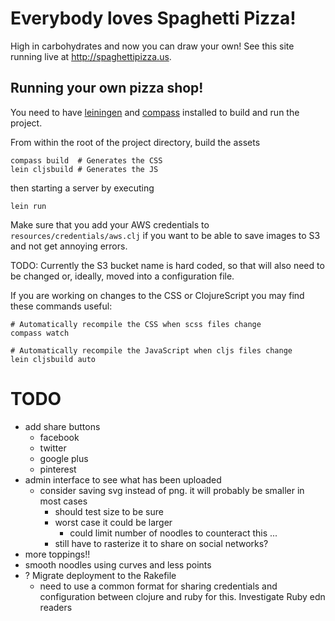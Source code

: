 # Everybody loves Spaghetti Pizza!

High in carbohydrates and now you can draw your own! See this site running live
at http://spaghettipizza.us.

## Running your own pizza shop!

You need to have [leiningen](https://github.com/technomancy/leiningen) and
[compass](https://github.com/chriseppstein/compass) installed to build and run
the project.

From within the root of the project directory, build the assets

    compass build  # Generates the CSS
    lein cljsbuild # Generates the JS

then starting a server by executing

    lein run

Make sure that you add your AWS credentials to `resources/credentials/aws.clj`
if you want to be able to save images to S3 and not get annoying errors.

TODO: Currently the S3 bucket name is hard coded, so that will also need to be
changed or, ideally, moved into a configuration file.

If you are working on changes to the CSS or ClojureScript you may find these
commands useful:

    # Automatically recompile the CSS when scss files change
    compass watch

    # Automatically recompile the JavaScript when cljs files change
    lein cljsbuild auto

# TODO

- add share buttons
  - facebook
  - twitter
  - google plus
  - pinterest
- admin interface to see what has been uploaded
  - consider saving svg instead of png. it will probably be smaller in most
    cases
      - should test size to be sure
      - worst case it could be larger
        - could limit number of noodles to counteract this ...
      - still have to rasterize it to share on social networks?
- more toppings!!
- smooth noodles using curves and less points
- ? Migrate deployment to the Rakefile
    - need to use a common format for sharing credentials and configuration
      between clojure and ruby for this. Investigate Ruby edn readers
